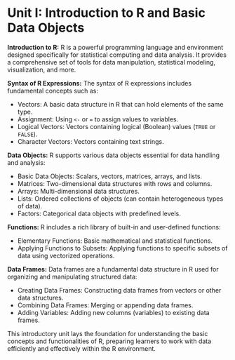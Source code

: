 # Unit I: Introduction to R and Basic Data Objects

**Introduction to R:** R is a powerful programming language and environment designed specifically for statistical computing and data analysis. It provides a comprehensive set of tools for data manipulation, statistical modeling, visualization, and more.

**Syntax of R Expressions:** The syntax of R expressions includes fundamental concepts such as:

* Vectors: A basic data structure in R that can hold elements of the same type.
* Assignment: Using `<-` or `=` to assign values to variables.
* Logical Vectors: Vectors containing logical (Boolean) values (`TRUE` or `FALSE`).
* Character Vectors: Vectors containing text strings.

**Data Objects:** R supports various data objects essential for data handling and analysis:

* Basic Data Objects: Scalars, vectors, matrices, arrays, and lists.
* Matrices: Two-dimensional data structures with rows and columns.
* Arrays: Multi-dimensional data structures.
* Lists: Ordered collections of objects (can contain heterogeneous types of data).
* Factors: Categorical data objects with predefined levels.

**Functions:** R includes a rich library of built-in and user-defined functions:

* Elementary Functions: Basic mathematical and statistical functions.
* Applying Functions to Subsets: Applying functions to specific subsets of data using vectorized operations.

**Data Frames:** Data frames are a fundamental data structure in R used for organizing and manipulating structured data:

* Creating Data Frames: Constructing data frames from vectors or other data structures.
* Combining Data Frames: Merging or appending data frames.
* Adding Variables: Adding new columns (variables) to existing data frames.

This introductory unit lays the foundation for understanding the basic concepts and functionalities of R, preparing learners to work with data efficiently and effectively within the R environment.
